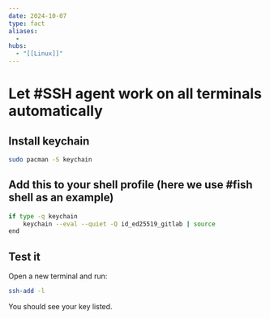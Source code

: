 ```yaml
---
date: 2024-10-07
type: fact
aliases:
  -
hubs:
  - "[[Linux]]"
---
```


# Let #SSH agent work on all terminals automatically


## Install keychain

```bash
sudo pacman -S keychain
```


## Add this to your shell profile (here we use #fish shell as an example)

```bash
if type -q keychain
    keychain --eval --quiet -Q id_ed25519_gitlab | source
end

```

## Test it

Open a new terminal and run:
```bash
ssh-add -l
```
You should see your key listed.
```
